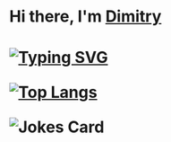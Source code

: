 <h1>Hi there, I'm <a href="https://github.com/PinJron" target="_blank">Dimitry</a><h1>

[![Typing SVG](https://readme-typing-svg.herokuapp.com?color=%2336BCF7&lines=Student,+developer)](https://github.com/PinJron)

[![Top Langs](https://github-readme-stats.vercel.app/api/top-langs/?username=PinJron&layout=compact)](https://github.com/anuraghazra/github-readme-stats)

![Jokes Card](https://readme-jokes.vercel.app/api)
